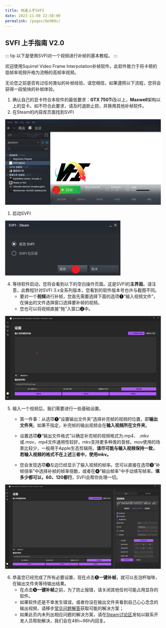 ```yaml
---
title: 快速上手SVFI
date: 2023-11-08 22:58:00
permalink: /pages/0e988c/
---
```


## SVFI 上手指南 V2.0

::: tip
以下是使用SVFI对一个视频进行补帧的基本教程。
:::

欢迎使用Squirrel Video Frame Interpolation补帧软件。此软件致力于将卡顿的低帧率视频升格为流畅的高帧率视频。


无论您之前是否有过任何类似的补帧经验，请您相信，如果遵照以下流程，您将会获得一段愉快的补帧体验。

1. 确认自己的显卡符合本软件的最低要求：**GTX 750Ti**及以上，**Maxwell**架构以上的显卡。如不符合此要求，请及时退款止损，并换用其他补帧软件。
2. 在Steam的内容库页面找到SVFI

![](/Statics/QuickGuide/clip_image002.png)

1. 启动SVFI

![](/Statics/QuickGuide/clip_image003.png)

4. 等待软件启动，您将会看到以下的空白操作页面。这是SVFI的**主界面**。请注意，此教程针对SVFI 3.x全系列版本，您看到的软件版本号也许与截图不同。
   - 要对一个**视频**进行补帧，您首先需要选择下面的选项❶“输入视频文件”，在弹出的文件选择窗口选择要补帧的视频。
   - 您也可以将视频直接“拖”入窗口❷中。

<!-- ![](/Statics/QuickGuide/clip_image005.png) -->

![](/Statics/QuickGuide/clip_image008.png)

5. 输入一个视频后，我们需要进行一些基础设置。

   - 第一件事：从选项❶“设置输出文件夹”选择补完帧的视频的位置，即**输出文件夹**。如果不指定，补完帧的输出视频会在**输入视频所在文件夹**。

   - 设置选项❷“输出文件格式”以确定补完帧的视频格式为.mp4、 .mkv或.mov，mp4文件通用性较好，mkv支持更多种类的音频，mov使用的场景比较少，一般用于Apple生态剪辑用。**请尽可能与输入视频保持一致，若输入视频的格式不在上述三者中，使用mkv。**

   - 您会发现选项❸左边已经显示了输入视频的帧率。您可以直接在选项❸“补帧倍率”中选择补帧的帧率倍数，或者在❹“输出帧率”中手动填写帧率。**填多少都可以，60、120都行**，SVFI会帮你处理一切。

<!-- ![](/Statics/QuickGuide/clip_image006.png) -->
![](/Statics/QuickGuide/clip_image009.png)

6. 恭喜您已经完成了所有必要设置，现在点击❺**一键补帧**，就可以去泡杯咖啡，在输出文件夹等待输出结果。
   - 在点击❺**一键补帧**之前，为了防止报错，请关闭其他任何可能占用显存的软件。
   - 如果软件还是不幸发生错误，或者你没在输出文件夹看到自己心心念念的输出视频，请移步[常见问题解答](/pages/9cc27d)获取可能的解决方案；
   - 如果此页内未列出相应问题的解决方案，请在[Steam讨论区](www.steamcommunity.com/app/1692080)发帖以联系开发人员帮助解决，我们会在48h~96h内回复。
